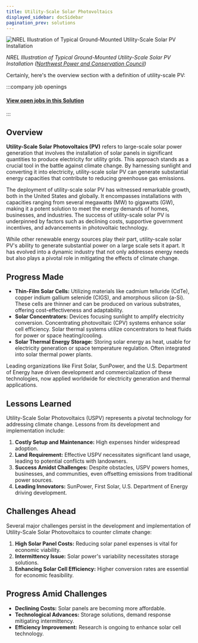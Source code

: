 ```yaml
---
title: Utility-Scale Solar Photovoltaics
displayed_sidebar: docSidebar
pagination_prev: solutions
---
```

![NREL Illustration of Typical Ground-Mounted Utility-Scale Solar PV Installation](/../static/img/utility-scale-solar-photovoltaics.jpg)

*NREL Illustration of Typical Ground-Mounted Utility-Scale Solar PV Installation ([Northwest Power and Conservation Council](https://www.nwcouncil.org/2021powerplan_utility-scale-solar-pv_generating-resource-reference-plants/))*

Certainly, here's the overview section with a definition of utility-scale PV:


:::company job openings
  #### [View open jobs in this Solution](https://climatebase.org/jobs?l=&q=&drawdown_solutions=Utility-Scale+Solar+Photovoltaics)
:::

## Overview

**Utility-Scale Solar Photovoltaics (PV)** refers to large-scale solar power generation that involves the installation of solar panels in significant quantities to produce electricity for utility grids. This approach stands as a crucial tool in the battle against climate change. By harnessing sunlight and converting it into electricity, utility-scale solar PV can generate substantial energy capacities that contribute to reducing greenhouse gas emissions.

The deployment of utility-scale solar PV has witnessed remarkable growth, both in the United States and globally. It encompasses installations with capacities ranging from several megawatts (MW) to gigawatts (GW), making it a potent solution to meet the energy demands of homes, businesses, and industries. The success of utility-scale solar PV is underpinned by factors such as declining costs, supportive government incentives, and advancements in photovoltaic technology.

While other renewable energy sources play their part, utility-scale solar PV's ability to generate substantial power on a large scale sets it apart. It has evolved into a dynamic industry that not only addresses energy needs but also plays a pivotal role in mitigating the effects of climate change.

## Progress Made

- **Thin-Film Solar Cells:** Utilizing materials like cadmium telluride (CdTe), copper indium gallium selenide (CIGS), and amorphous silicon (a-Si). These cells are thinner and can be produced on various substrates, offering cost-effectiveness and adaptability.
- **Solar Concentrators:** Devices focusing sunlight to amplify electricity conversion. Concentrating photovoltaic (CPV) systems enhance solar cell efficiency. Solar thermal systems utilize concentrators to heat fluids for power or space heating/cooling.
- **Solar Thermal Energy Storage:** Storing solar energy as heat, usable for electricity generation or space temperature regulation. Often integrated into solar thermal power plants.

Leading organizations like First Solar, SunPower, and the U.S. Department of Energy have driven development and commercialization of these technologies, now applied worldwide for electricity generation and thermal applications.

## Lessons Learned

Utility-Scale Solar Photovoltaics (USPV) represents a pivotal technology for addressing climate change. Lessons from its development and implementation include:

1. **Costly Setup and Maintenance:** High expenses hinder widespread adoption.
2. **Land Requirement:** Effective USPV necessitates significant land usage, leading to potential conflicts with landowners.
3. **Success Amidst Challenges:** Despite obstacles, USPV powers homes, businesses, and communities, even offsetting emissions from traditional power sources.
4. **Leading Innovators:** SunPower, First Solar, U.S. Department of Energy driving development.

## Challenges Ahead

Several major challenges persist in the development and implementation of Utility-Scale Solar Photovoltaics to counter climate change:

1. **High Solar Panel Costs:** Reducing solar panel expenses is vital for economic viability.
2. **Intermittency Issue:** Solar power's variability necessitates storage solutions.
3. **Enhancing Solar Cell Efficiency:** Higher conversion rates are essential for economic feasibility.

## Progress Amid Challenges

- **Declining Costs:** Solar panels are becoming more affordable.
- **Technological Advances:** Storage solutions, demand response mitigating intermittency.
- **Efficiency Improvement:** Research is ongoing to enhance solar cell technology.